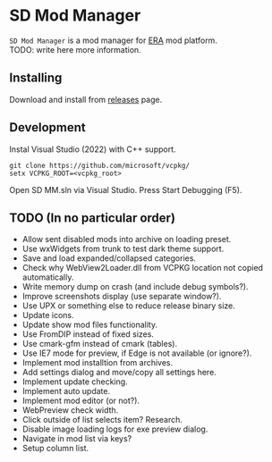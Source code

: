 SD Mod Manager
==============

`SD Mod Manager` is a mod manager for [ERA](http://wforum.heroes35.net/showthread.php?tid=5830) mod platform.  
TODO: write here more information.

Installing
----------
Download and install from [releases](./releases) page.

Development
-----------
Instal Visual Studio (2022) with C++ support.

`git clone https://github.com/microsoft/vcpkg/`  
`setx VCPKG_ROOT=<vcpkg_root>`

Open SD MM.sln via Visual Studio. Press Start Debugging (F5).

TODO (In no particular order)
-----------------------------
- Allow sent disabled mods into archive on loading preset.
- Use wxWidgets from trunk to test dark theme support.
- Save and load expanded/collapsed categories.
- Check why WebView2Loader.dll from VCPKG location not copied automatically.
- Write memory dump on crash (and include debug symbols?).
- Improve screenshots display (use separate window?).
- Use UPX or something else to reduce release binary size.
- Update icons.
- Update show mod files functionality.
- Use FromDIP instead of fixed sizes.
- Use cmark-gfm instead of cmark (tables).
- Use IE7 mode for preview, if Edge is not available (or ignore?).
- Implement mod installtion from archives.
- Add settings dialog and move/copy all settings here.
- Implement update checking.
- Implement auto update.
- Implement mod editor (or not?).
- WebPreview check width.
- Click outside of list selects item? Research.
- Disable image loading logs for exe preview dialog.
- Navigate in mod list via keys?
- Setup column list.